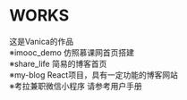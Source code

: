# WORKS
这是Vanica的作品<br/>
※imooc_demo  仿照慕课网首页搭建<br/>
※share_life  简易的博客首页<br/>
※my-blog  React项目，具有一定功能的博客网站<br/>
※考拉兼职微信小程序  请参考用户手册<br/>
